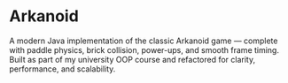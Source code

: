 # Arkanoid
A modern Java implementation of the classic Arkanoid game — complete with paddle physics, brick collision, power-ups, and smooth frame timing. Built as part of my university OOP course and refactored for clarity, performance, and scalability.
